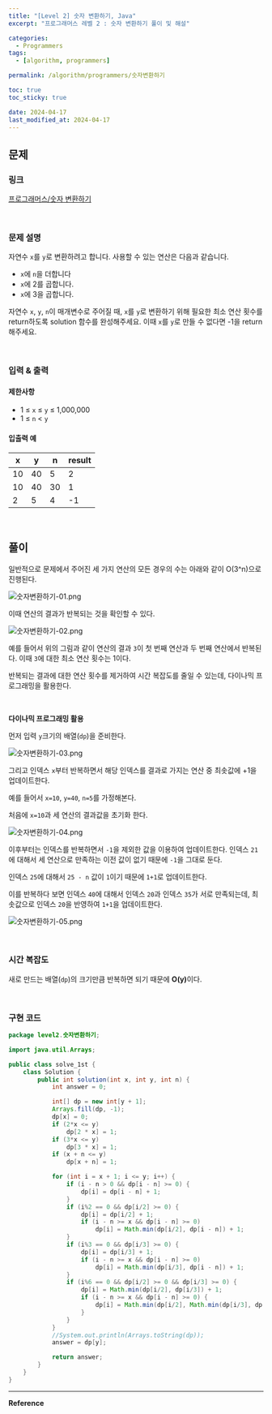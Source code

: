 ```yaml
---
title: "[Level 2] 숫자 변환하기, Java"
excerpt: "프로그래머스 레벨 2 : 숫자 변환하기 풀이 및 해설"

categories:
  - Programmers
tags:
  - [algorithm, programmers]

permalink: /algorithm/programmers/숫자변환하기

toc: true
toc_sticky: true

date: 2024-04-17
last_modified_at: 2024-04-17
---
```


## 문제

### 링크

[프로그래머스/숫자 변환하기](https://school.programmers.co.kr/learn/courses/30/lessons/154538)

<br>

### 문제 설명

자연수 `x`를 `y`로 변환하려고 합니다. 사용할 수 있는 연산은 다음과 같습니다.

- `x`에 `n`을 더합니다
- `x`에 2를 곱합니다.
- `x`에 3을 곱합니다.

자연수 `x`, `y`, `n`이 매개변수로 주어질 때, `x`를 `y`로 변환하기 위해 필요한 최소 연산 횟수를 return하도록 solution 함수를 완성해주세요. 이때 `x`를 `y`로 만들 수 없다면 -1을 return 해주세요.

<br>

### 입력 & 출력

#### 제한사항

- 1 ≤ `x` ≤ `y` ≤ 1,000,000
- 1 ≤ `n` < `y`

#### 입출력 예

|x|y|n|result|
|---|---|---|---|
|10|40|5|2|
|10|40|30|1|
|2|5|4|-1|

<br>

## 풀이

일반적으로 문제에서 주어진 세 가지 연산의 모든 경우의 수는 아래와 같이 O(3^n)으로 진행된다.

![숫자변환하기-01.png](/assets/images/posts_img/algorithm-programmers/숫자변환하기-01.png)

이때 연산의 결과가 반복되는 것을 확인할 수 있다.

![숫자변환하기-02.png](/assets/images/posts_img/algorithm-programmers/숫자변환하기-02.png)

예를 들어서 위의 그림과 같이 연산의 결과 `3`이 첫 번째 연산과 두 번째 연산에서 반복된다.
이때 `3`에 대한 최소 연산 횟수는 1이다.

반복되는 결과에 대한 연산 횟수를 제거하여 시간 복잡도를 줄일 수 있는데, 다이나믹 프로그래밍을 활용한다.

<br>

<b>다이나믹 프로그래밍 활용</b>

먼저 입력 `y`크기의 배열(`dp`)을 준비한다.

![숫자변환하기-03.png](/assets/images/posts_img/algorithm-programmers/숫자변환하기-03.png)

그리고 인덱스 `x`부터 반복하면서 해당 인덱스를 결과로 가지는 연산 중 최솟값에 +1을 업데이트한다.

예를 들어서 `x=10`, `y=40`, `n=5`를 가정해본다.

처음에 `x=10`과 세 연산의 결과값을 초기화 한다.

![숫자변환하기-04.png](/assets/images/posts_img/algorithm-programmers/숫자변환하기-04.png)

이후부터는 인덱스를 반복하면서 `-1`을 제외한 값을 이용하여 업데이트한다.
인덱스 `21`에 대해서 세 연산으로 만족하는 이전 값이 없기 때문에 `-1`을 그대로 둔다.

인덱스 `25`에 대해서 `25 - n` 값이 `1`이기 때문에 `1+1`로 업데이트한다.

이를 반복하다 보면 인덱스 `40`에 대해서 인덱스 `20`과 인덱스 `35`가 서로 만족되는데,
최솟값으로 인덱스 `20`을 반영하여 `1+1`을 업데이트한다.

![숫자변환하기-05.png](/assets/images/posts_img/algorithm-programmers/숫자변환하기-05.png)

<br>

### 시간 복잡도

새로 만드는 배열(`dp`)의 크기만큼 반복하면 되기 때문에 <b>O(y)</b>이다.

<br>

### 구현 코드

```java
package level2.숫자변환하기;

import java.util.Arrays;

public class solve_1st {
    class Solution {
        public int solution(int x, int y, int n) {
            int answer = 0;

            int[] dp = new int[y + 1];
            Arrays.fill(dp, -1);
            dp[x] = 0;
            if (2*x <= y)
                dp[2 * x] = 1;
            if (3*x <= y)
                dp[3 * x] = 1;
            if (x + n <= y)
                dp[x + n] = 1;

            for (int i = x + 1; i <= y; i++) {
                if (i - n > 0 && dp[i - n] >= 0) {
                    dp[i] = dp[i - n] + 1;
                }
                if (i%2 == 0 && dp[i/2] >= 0) {
                    dp[i] = dp[i/2] + 1;
                    if (i - n >= x && dp[i - n] >= 0)
                        dp[i] = Math.min(dp[i/2], dp[i - n]) + 1;
                }
                if (i%3 == 0 && dp[i/3] >= 0) {
                    dp[i] = dp[i/3] + 1;
                    if (i - n >= x && dp[i - n] >= 0)
                        dp[i] = Math.min(dp[i/3], dp[i - n]) + 1;
                }
                if (i%6 == 0 && dp[i/2] >= 0 && dp[i/3] >= 0) {
                    dp[i] = Math.min(dp[i/2], dp[i/3]) + 1;
                    if (i - n >= x && dp[i - n] >= 0) {
                        dp[i] = Math.min(dp[i/2], Math.min(dp[i/3], dp[i - n])) + 1;
                    }
                }
            }
            //System.out.println(Arrays.toString(dp));
            answer = dp[y];

            return answer;
        }
    }
}
```


<hr>
<b>Reference</b>  
